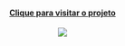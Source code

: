 <div align="center">
<h4><a href="https://arlissonc.github.io/gerador-qrcode/">Clique para visitar o projeto</a></h4>
<img src="https://i.imgur.com/J3iOYH6.png">
</div>
